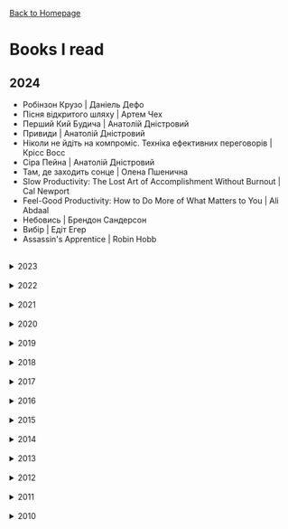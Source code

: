 [Back to Homepage](/)

# Books I read

## 2024

- Робінзон Крузо | Даніель Дефо
- Пісня відкритого шляху | Артем Чех
- Перший Кий Будича | Анатолій Дністровий
- Привиди | Анатолій Дністровий
- Ніколи не йдіть на компроміс. Техніка ефективних переговорів | Крісс Восс
- Сіра Пейна | Анатолій Дністровий
- Там, де заходить сонце | Олена Пшенична
- Slow Productivity: The Lost Art of Accomplishment Without Burnout | Cal Newport
- Feel-Good Productivity: How to Do More of What Matters to You | Ali Abdaal
- Небовись | Брендон Сандерсон
- Вибір | Едіт Егер
- Assassin's Apprentice | Robin Hobb

</details>
<br>
<details>
<summary>2023</summary>

- Перші | Марія Олекса
- Не озирайся і мовчи | Макс Кідрук
- Швеція. Модель для збірки: вілла, "вольво", песик | Юлія Юрчук
- Невеличка драма | Валерʼян Підмогильний
- Що мій син має знати про світ | Фредрік Бакман
- Земля крилатих | Ірина Грабовська
- Пиво і чорнило. Як жили київські студенти 19 – початку 20 ст. | Тарас Самчук
- Зірки й кістки | Ірина Грабовська
- Доця | Тамара Горіха Зерня
- Пляжне чтиво | Емілі Генрі
- Пиши. Легкий шлях від ідеї до книжки | Таіс Золотковська
- НепрОсті | Тарас Прохасько
- Ворошиловград | Сергій Жадан
- Не бійся спитати. 10 кроків до вдалих переговорів | Александра Картер
- Інститутка. Оповідання | Марко Вовчок
- Завтра, завтра, завтра | Ґабріель Зевін
- Три лини для Марії | Сергій Осока
- Недуга | Євген Плужник
- М'яке місто | Девід Сім
- Драбина | Євгенія Кузнєцова
- Бот. Ґуаякільський парадокс | Макс Кідрук
- Дівчина з ведмедиком. Доктор Серафікус | В. Домонтович
- Інтернат | Сергій Жадан
- Неймовірна історія сексу, Том 1: Захід | Філіп Брено, Летісія Корен
- Остання імперія | Брендон Сандерсон
- Бот. Атакамська криза | Макс Кідрук
- 1984 | Джордж Орвелл
- Записки Кирпатого Мефістофеля | Володимир Винниченко
- Гаррі Поттер і в’язень Азкабану | Джоан К. Роулінг
- Нові Темні Віки. Колонія | Макс Кідрук
- Танці з кістками | Андрій Сем’янків
- Дюна | Френк Герберт
- Гаррі Поттер і таємна кімната | Джоан К. Роулінг
- Там, де співають раки | Делія Овенс
- Гаррі Поттер і філософський камінь | Джоан К. Роулінг
- Я бачу, вас цікавить пітьма | Ілларіон Павлюк
</details>

<br>

<details>
<summary>2022</summary>

- The Forty Rules of Love | Elif Shafak
- The Memory Chalet | Tony Judt
- Білий попіл | Ілларіон Павлюк
- Танець недоумка | Ілларіон Павлюк
- Медицина доказова і не дуже | Андрій Сем’янків
- Six of Crows | Leigh Bardugo 
- Нестерпна легкість буття | Milan Kundera
- Соляріс | Станіслав Лем
- Повість про санаторійну зону. Сентиментальна історія. Я Романтика | Микола Хвильовий
- The Remains of the Day | Kazuo Ishiguro
- Правда про справу Гаррі Квеберта | Жоель Дікер
- Канцлерка. Дивовижна одіссея Ангели Меркель | Кеті Мартон
- Віщі сестри | Террі Пратчетт
- Нова карта світу. Енергетика, клімат, конфлікти | Деніел Єрґін
- Нормальні люди | Саллі Руні
- Стоїцизм на кожен день. 366 роздумів про мудрість, стійкість і мистецтво жити | Раян Холідей
- Варта! Варта! | Террі Пратчетт
- Право на чари | Террі Пратчетт
- Колір магії | Террі Пратчетт
- Морт | Террі Пратчетт
- Волоцюги Дгарми | Джек Керуак
- Мистецтво зосереджуватися. Як у нас украли увагу | Йоган Гарі
- Shadow and Bone | Leigh Bardugo 
- Что вы несете? Дмитрий Дубилет рассказывает самые интересные истории о флагах всех стран мира | Дмитрий Дубилет

</details>
<br>
<details>
<summary>2021</summary>

- Влейте в нее свое сердце. Как чашка за чашкой строилась Starbucks | Говард Шульц
- Петровы в гриппе и вокруг него | Алексей Сальников
- So Good They Can't Ignore You: Why Skills Trump Passion in the Quest for Work You Love | Cal Newport
- Dopamine Nation: Finding Balance in the Age of Indulgence | Anna Lembke
- The Comfort Book | Matt Haig
- Meditations | Marcus Aurelius
- Весь невидимый нам свет | Энтони Доерр
- A World Without Email: Reimagining Work in an Age of Communication Overload | Cal Newport
- Rise and Kill First: The Secret History of Israel's Targeted Assassinations | Ronen Bergman
- Deep Work: Rules for Focused Success in a Distracted World | Cal Newport
- Любовь к себе: 50 способов повысить самооценку | Анастасия Залога
- 12 Rules for Life: An Antidote to Chaos | Jordan B. Peterson
- No Room for Small Dreams: The Decisions That Made Israel Great | Shimon Peres
- Простими словами. Як розібратися у своїх емоціях | Марк Лівін
- Асканио | Александр Дюма
- Гордость и предубеждение | Джейн Остин
- The Unlikely Pilgrimage of Harold Fry | Rachel Joyce
- Ясно, понятно | Максим Ильяхов
- Ангелы и демоны | Дэн Браун

</details>
<br>
<details>
<summary>2020</summary>

- A Tree Grows in Brooklyn | Betty Smith
- The Midnight Library | Matt Haig
- Тревожные люди | Фредрик Бакман
- A Man Called Ove | Fredrik Backman 
- Пиши, сокращай | Максим Ильяхов
- You Are a Badass | Jen Sincero	
- Сторітелінг для очей, вух і серця | Марк Лівін
- Ася | Иван Тургенев
- Королева Марго | Александр Дюма
- My Grandmother Asked Me to Tell You She's Sorry | Fredrik Backman 
- Beartown | Fredrik Backman 

</details>
<br>
<details>
<summary>2019</summary>

Did't track what I was reading

</details>
<br>
<details>
<summary>2018</summary>

Did't track what I was reading

</details>
<br>
<details>
<summary>2017</summary>

- Colorless Tsukuru Tazaki and His Years of Pilgrimage | Haruki Murakami
- Quiet Power: The Secret Strengths of Introverts | Susan Cain

</details>
<br>
<details>
<summary>2016</summary>

- 140 децибелів тиші | Андрій Бачинський
- Вокруг света в восемьдесят дней | Жюль Верн
- Костя + Ника | Тамара Крюкова
- Harry Potter and the Cursed Child: Parts One and Two | J.K. Rowling
- Компромисс | Сергей Довлатов

</details>
<br>
<details>
<summary>2015</summary>

- The Element: How Finding Your Passion Changes Everything | Ken Robinson
- A Mathematician's Lament: How School Cheats Us Out of Our Most Fascinating and Imaginative Art Form | Paul Lockhart
- Marina | Carlos Ruiz Zafón
- The Martian | Andy Weir 
- Brave New World | Aldous Huxley
- The Lion, the Witch and the Wardrobe | C.S. Lewis
- The Fault in Our Stars | John Green 
- The Gift of the Magi | O. Henry

</details>
<br>
<details>
<summary>2014</summary>

- Код Дурова | Николай Кононов
- Біг Мак та інші історії | Сергій Жадан
- Студенты | Юрий Трифонов
- Месопотамія | Сергій Жадан
- Другая жизнь | Юрий Трифонов
- Граф Монте-Кристо | Александр Дюма
- The Prisoner of Heaven | Carlos Ruiz Zafón
- Точка заката | Эдуард Катлас

</details>
<br>
<details>
<summary>2013</summary>

- Край обетованный | Харуки Мураками	
- As Simple as Snow | Gregory Galloway 
- Кафедра | И. Грекова
- Левша | Николай Лесков
- Frankenstein: The Modern Prometheus | Mary Shelley
- К югу от границы, на запад от солнца | Haruki Murakami
- September Lights | Carlos Ruiz Zafón	
- Охота на овец | Харуки Мураками	

</details>
<br>
<details>
<summary>2012</summary>

- Слушай песню ветра. Пинбол 1973 | Хураки Мураками
- Лекарство от меланхолии | Рэй Брэдбери
- Собор Парижской Богоматери | Виктор Гюго
- Отцы и дети | Иван Тургенев
- The Amnesiac | Sam Taylor
- Мартин Боруля | Іван Карпенко-Карий
- Хіба ревуть воли, як ясла повні? | Панас Мирний
- Лісова пісня | Леся Українка
- Тіні забутих предків. Fata Morgana | Михайло Коцюбинський
- Чорна рада | Пантелеймон Куліш
- Зачарована Десна | Олександр Довженко
- Україна в огні | Олександр Довженко

</details>
<br>
<details>
<summary>2011</summary>

- Мина Мазайло | Микола Куліш
- The Shadow of the Wind | Carlos Ruiz Zafón
- Тигролови | Іван Багряний
- Два капитана | Вениамин Каверин
- Трое в лодке, не считая собаки | Джером К. Джером
- Острие бритвы | Сомерсет Моэм
- Можно попросить Нину? | Кир Булычев
- Джакомо Джойс | Джеймс Джойс
- Девять рассказов | Селинджер
- Марсианские хроники | Рэй Брэдбери
- Амстердам | Иэн Макьюэн
- Дом, в котором... | Мариам Петросян
- Послемрак | Харуки Мураками
- Я (Романтика). Вибрані твори | Микола Хвильовий
- Голубая книга | Михаил Зощенко
- Обмен | Юрий Трифонов
- Дождь. Рассказы | Сомерсет Моэм
- Кафка на пляже | Харуки Мураками
- Повелитель мух | Уильям Голдинг
- Луна и грош | Сомерсет Моэм
- Бесчестье | Кутзее
- Зелёная миля | Стивен Кинг
- Степные боги | Андрей Геласимов
- Вино из одуванчиков / Лето, прощай / Канун всех святых | Рэй Брэдбери
- Чайка Джонатан Ливингстон | Ричард Бах
- Голодные игры | Сьюзан Коллинз
- Рай где-то рядом | Фэнни Флэг
- Великий Гэтсби | Фрэнсис Фитцджеральд
- Летнее утро, летняя ночь | Рэй Брэдбери
- Лучшее средство от северного ветра | Дэниел Глаттауер
- Місто | Валер`ян Підмогильний
- Этюд в багровых тонах | Артур Конан Дойл
- Жизнь коротка | Сергей Довлатов
- Норвежский лес | Харуки Мураками
- 451° по Фаренгейту | Рэй Брэдбери
- Старик и море | Эрнест Хемингуэй
- Зона | Сергей Довлатов
- Филиал | Сергей Довлатов
- Ремесло | Сергей Довлатов
- Три Мушкетёра | Александр Дюма
- Лена Сквоттер и парагон возмездия | Леонид Каганов
- Хочу быть сильным | Сергей Довлатов
- Превращение | Франц Кафка
- Гранатовый браслет | Александр Куприн
- Таинственный остров | Жюль Верн
- Агент Х, или Конец игры | Роберт Шекли
- По дорозі в Казку | Олександр Олесь
- Алеф | Хорхе Луис Борхес
- Наши | Сергей Довлатов
- Над пропастью во ржи | Селинджер
- Иностранка | Сергей Довлатов
- Река | Татьяна Толстая 
- Чемодан | Сергей Довлатов
- Цветы для Элджернона | Дэниел Киз
- Джейн Эйр | Шарлотта Бронте
- Камінний хрест | Василь Стефаник
- Земля | Ольга Кобилянська
- Людина | Ольга Кобилянська
- Ночной дозор | Сергей Лукьяненко
- Герой нашего времени | Михаил Лермонтов
- Дневной дозор | Сергей Лукьяненко
- Возвращение | Эрих Мария Ремарк
- Мастер и Маргарита | Михаил Булгаков

</details>
<br>
<details>
<summary>2010</summary>

- Человек-Амфибия | Александр Беляев
- Шагреневая кожа. Обедня безбожника | Оноре де Бальзак
- Гобсек | Оноре де Бальзак
- Дети капитана Гранта | Жюль Верн
- Сойчине крило | Іван Франко
- Vita Nostra | Марина и Сергей Дьяченко
- Гарри Поттер и дары смерти | Джоан Роулинг
- Морской волк | Джек Лондон
- Хазяїн | Іван Карпенко-Карий
- Кайдашева сім’я | Іван Нечуй-Левицький
- Планка | Евгений Гришковец 
- Сантехник, его кот, жена и другие подробности | Слава Сэ
- Маленький принц | Экзюпери
- Алхимик | Пауло Коэльо
- Google. Прорыв в духе времени | Дэвид Вайз
- Желтая стрела | Виктор Пелевин
- Інститутка | Марко Вовчок
- Generation "П" | Виктор Пелевин
- Омон Ра | Виктор Пелевин
- Одиночество в сети | Януш Вишневски

</details>